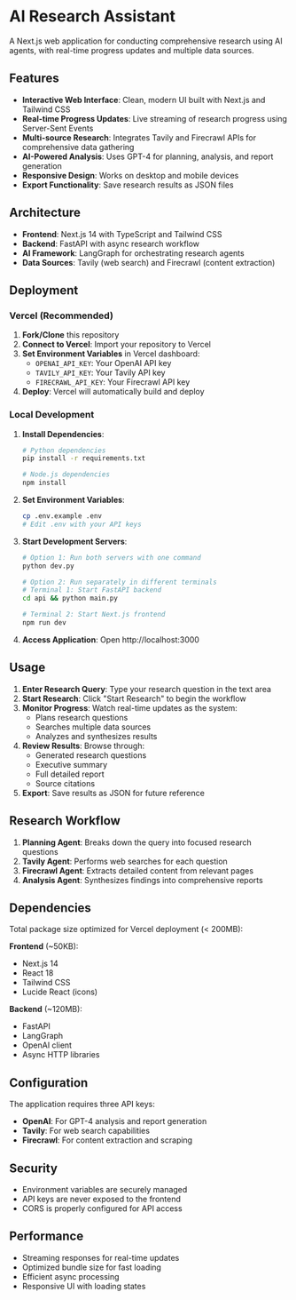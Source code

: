 # AI Research Assistant

A Next.js web application for conducting comprehensive research using AI agents, with real-time progress updates and multiple data sources.

## Features

- **Interactive Web Interface**: Clean, modern UI built with Next.js and Tailwind CSS
- **Real-time Progress Updates**: Live streaming of research progress using Server-Sent Events
- **Multi-source Research**: Integrates Tavily and Firecrawl APIs for comprehensive data gathering
- **AI-Powered Analysis**: Uses GPT-4 for planning, analysis, and report generation
- **Responsive Design**: Works on desktop and mobile devices
- **Export Functionality**: Save research results as JSON files

## Architecture

- **Frontend**: Next.js 14 with TypeScript and Tailwind CSS
- **Backend**: FastAPI with async research workflow
- **AI Framework**: LangGraph for orchestrating research agents
- **Data Sources**: Tavily (web search) and Firecrawl (content extraction)

## Deployment

### Vercel (Recommended)

1. **Fork/Clone** this repository
2. **Connect to Vercel**: Import your repository to Vercel
3. **Set Environment Variables** in Vercel dashboard:
   - `OPENAI_API_KEY`: Your OpenAI API key
   - `TAVILY_API_KEY`: Your Tavily API key  
   - `FIRECRAWL_API_KEY`: Your Firecrawl API key
4. **Deploy**: Vercel will automatically build and deploy

### Local Development

1. **Install Dependencies**:
   ```bash
   # Python dependencies
   pip install -r requirements.txt
   
   # Node.js dependencies
   npm install
   ```

2. **Set Environment Variables**:
   ```bash
   cp .env.example .env
   # Edit .env with your API keys
   ```

3. **Start Development Servers**:
   ```bash
   # Option 1: Run both servers with one command
   python dev.py
   
   # Option 2: Run separately in different terminals
   # Terminal 1: Start FastAPI backend  
   cd api && python main.py
   
   # Terminal 2: Start Next.js frontend
   npm run dev
   ```

4. **Access Application**: Open http://localhost:3000

## Usage

1. **Enter Research Query**: Type your research question in the text area
2. **Start Research**: Click "Start Research" to begin the workflow
3. **Monitor Progress**: Watch real-time updates as the system:
   - Plans research questions
   - Searches multiple data sources
   - Analyzes and synthesizes results
4. **Review Results**: Browse through:
   - Generated research questions
   - Executive summary
   - Full detailed report
   - Source citations
5. **Export**: Save results as JSON for future reference

## Research Workflow

1. **Planning Agent**: Breaks down the query into focused research questions
2. **Tavily Agent**: Performs web searches for each question
3. **Firecrawl Agent**: Extracts detailed content from relevant pages
4. **Analysis Agent**: Synthesizes findings into comprehensive reports

## Dependencies

Total package size optimized for Vercel deployment (< 200MB):

**Frontend** (~50KB):
- Next.js 14
- React 18
- Tailwind CSS
- Lucide React (icons)

**Backend** (~120MB):
- FastAPI
- LangGraph
- OpenAI client
- Async HTTP libraries

## Configuration

The application requires three API keys:

- **OpenAI**: For GPT-4 analysis and report generation
- **Tavily**: For web search capabilities
- **Firecrawl**: For content extraction and scraping

## Security

- Environment variables are securely managed
- API keys are never exposed to the frontend
- CORS is properly configured for API access

## Performance

- Streaming responses for real-time updates
- Optimized bundle size for fast loading
- Efficient async processing
- Responsive UI with loading states